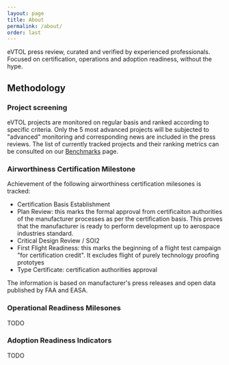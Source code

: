 ```yaml
---
layout: page
title: About
permalink: /about/
order: last
---
```


eVTOL press review, curated and verified by experienced professionals. Focused on certification, operations and adoption readiness, without the hype.

## Methodology

### Project screening

eVTOL projects are monitored on regular basis and ranked according to specific criteria. Only the 5 most advanced projects will be subjected to "advanced" monitoring and corresponding news are included in the press reviews. The list of currently tracked projects and their ranking metrics can be consulted on our [Benchmarks](/benchmarks) page.

### Airworthiness Certification Milestone

Achievement of the following airworthiness certification milesones is tracked:

- Certification Basis Establishment
- Plan Review: this marks the formal approval from certificaiton authorities of the manufacturer processes as per the certification basis. This proves that the manufacturer is ready to perform development up to aerospace industries standard.
- Critical Design Review / SOI2
- First Flight Readiness: this marks the beginning of a flight test campaign "for certification credit". It excludes flight of purely technology proofing prototyes
- Type Certificate: certification authorities approval

The information is based on manufacturer's press releases and open data published by FAA and EASA.  

### Operational Readiness Milesones

TODO

### Adoption Readiness Indicators

TODO
